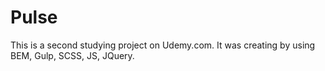 # Pulse
This is a second studying project on Udemy.com. It was creating by using BEM, Gulp, SCSS, JS, JQuery.
